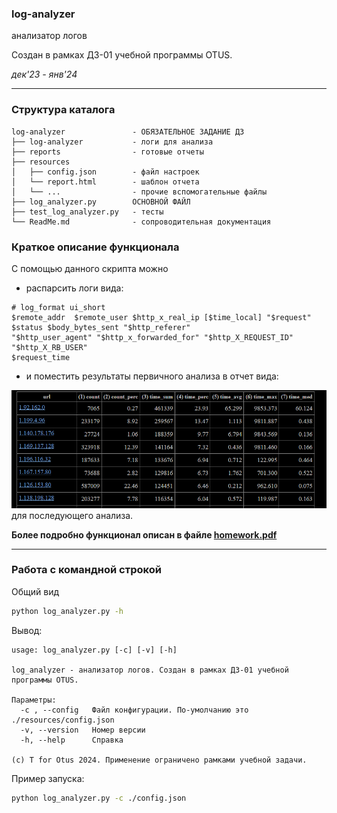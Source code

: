 ### log-analyzer
анализатор логов

Создан в рамках ДЗ-01 учебной программы OTUS.

*дек'23 - янв'24*
<hr>

### Структура каталога

```
log-analyzer               - ОБЯЗАТЕЛЬНОЕ ЗАДАНИЕ ДЗ
├── log-analyzer           - логи для анализа
├── reports                - готовые отчеты
├── resources
│   ├── config.json        - файл настроек
│   └── report.html        - шаблон отчета
│   └── ...                - прочие вспомогательные файлы
├── log_analyzer.py        ОСНОВНОЙ ФАЙЛ
├── test_log_analyzer.py   - тесты
└── ReadMe.md              - сопроводительная документация

```
### Краткое описание функционала
С помощью данного скрипта можно
- распарсить логи вида:
```
# log_format ui_short 
$remote_addr  $remote_user $http_x_real_ip [$time_local] "$request"
$status $body_bytes_sent "$http_referer" 
"$http_user_agent" "$http_x_forwarded_for" "$http_X_REQUEST_ID" "$http_X_RB_USER"
$request_time
```
- и поместить результаты первичного анализа в отчет вида:

![img.png](resources/img.png)
для последующего анализа.



**Более подробно функционал описан в файле [homework.pdf](resources/homework.pdf)**
<hr>

### Работа с командной строкой

Общий вид
``` bash
python log_analyzer.py -h
```
Вывод:
```
usage: log_analyzer.py [-c] [-v] [-h]

log_analyzer - анализатор логов. Создан в рамках ДЗ-01 учебной программы OTUS.

Параметры:
  -c , --config   Файл конфигурации. По-умолчанию это ./resources/config.json
  -v, --version   Номер версии
  -h, --help      Справка

(c) T for Otus 2024. Применение ограничено рамками учебной задачи.
```

Пример запуска:
``` bash
python log_analyzer.py -с ./config.json
```